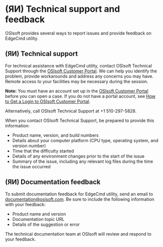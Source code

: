 ﻿---
uid: TechnicalSupportAndFeedback
---

# (ЯИ) Technical support and feedback

OSIsoft provides several ways to report issues and provide feedback on EdgeCmd utility.

## (ЯИ) Technical support

For technical assistance with EdgeCmd utility, contact OSIsoft Technical Support through the [OSIsoft Customer Portal](https://my.osisoft.com/). We can help you identify the problem, provide workarounds and address any concerns you may have. Remote access to your facilities may be necessary during the session.

**Note:**  You must have an account set up in the [OSIsoft Customer Portal](https://my.osisoft.com/) before you can open a case. If you do not have a portal account, see [How to Get a Login to OSIsoft Customer Portal](https://explore.osisoft.com/myosisoft-customer-portal/how-to-get-a-login).

Alternatively, call OSIsoft Technical Support at +1 510-297-5828.

When you contact OSIsoft Technical Support, be prepared to provide this information:

- Product name, version, and build numbers
- Details about your computer platform (CPU type, operating system, and version number)
- Time that the difficulty started
- Details of any environment changes prior to the start of the issue
- Summary of the issue, including any relevant log files during the time the issue occurred

## (ЯИ) Documentation feedback

To submit documentation feedback for EdgeCmd utility, send an email to [documentation@osisoft.com](mailto:documentation@osisoft.com?subject=EdgeCmd%20utility%20documentation&body=Product%20name%20and%20version%20-%20Documentation%20topic%20URL%20-%20Details%20of%20the%20suggestion%20or%20error). Be sure to include the following information with your feedback:

- Product name and version
- Documentation topic URL
- Details of the suggestion or error

The technical documentation team at OSIsoft will review and respond to your feedback.
